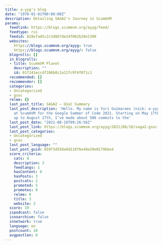 ```yaml
---
title: a-yyg's blog
date: "1970-01-01T00:00:00Z"
description: Detailing SAGA2's Journey in ScummVM
params:
  feedlink: https://blogs.scummvm.org/ayyg/feed/
  feedtype: rss
  feedid: 828efa45c2c3d887de24f002b20e1390
  websites:
    https://blogs.scummvm.org/ayyg: true
    https://blogs.scummvm.org/ayyg/: false
  blogrolls: []
  in_blogrolls:
  - title: ScummVM Planet
    description: ""
    id: 01f241eccdf286b0c1a12fc9f4f071c1
  recommended: []
  recommender: []
  categories:
  - Uncategorized
  - gsoc
  relme: {}
  last_post_title: SAGA2 − GSoC Summary
  last_post_description: 'Hello. My name is Yuri Guimaraes (nick: a-yyg), a student
    at ScummVM for the Google Summer of Code 2021. Starting on May 17th and continuing
    up to August 17th, I’ve made about 500 commits to the'
  last_post_date: "2021-08-18T09:26:56Z"
  last_post_link: https://blogs.scummvm.org/ayyg/2021/08/18/saga2-gsoc-summary/
  last_post_categories:
  - Uncategorized
  - gsoc
  last_post_language: ""
  last_post_guid: 659f3d558a0d110f6e48e29e0179bbe4
  score_criteria:
    cats: 0
    description: 3
    feedlangs: 1
    hasContent: 0
    hasPosts: 3
    postcats: 2
    promoted: 5
    promotes: 0
    relme: 0
    title: 3
    website: 2
  score: 19
  ispodcast: false
  isnoarchive: false
  innetwork: true
  language: en
  postcount: 10
  avgpostlen: 0
---
```


